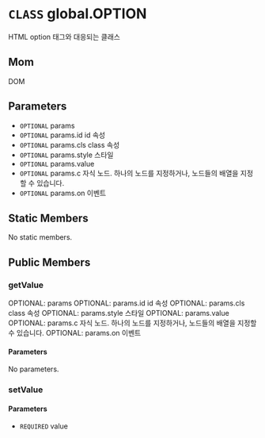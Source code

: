 # `CLASS` global.OPTION
HTML option 태그와 대응되는 클래스

## Mom
DOM

## Parameters
* `OPTIONAL` params 
* `OPTIONAL` params.id		id  속성
* `OPTIONAL` params.cls		class  속성
* `OPTIONAL` params.style	스타일 
* `OPTIONAL` params.value 
* `OPTIONAL` params.c		자식  노드. 하나의 노드를 지정하거나, 노드들의 배열을 지정할 수 있습니다.
* `OPTIONAL` params.on		이벤트 

## Static Members
No static members.

## Public Members

### getValue
OPTIONAL: params
OPTIONAL: params.id		id 속성
OPTIONAL: params.cls		class 속성
OPTIONAL: params.style	스타일
OPTIONAL: params.value
OPTIONAL: params.c		자식 노드. 하나의 노드를 지정하거나, 노드들의 배열을 지정할 수 있습니다.
OPTIONAL: params.on		이벤트
#### Parameters
No parameters.

### setValue
#### Parameters
* `REQUIRED` value
